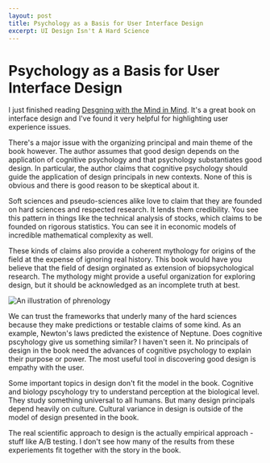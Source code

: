```yaml
---
layout: post
title: Psychology as a Basis for User Interface Design
excerpt: UI Design Isn't A Hard Science 
---
```


# Psychology as a Basis for User Interface Design

I just finished reading [Desgning with the Mind in Mind](http://www.amazon.com/Designing-Mind-Simple-Understanding-Interface/dp/012375030X). It's a great book on interface design and I've found it very helpful for highlighting user experience issues. 

There's a major issue with the organizing principal and main theme of the book however. The author assumes that good design depends on the application of cognitive psychology and that psychology substantiates good design. In particular, the author claims that cognitive psychology should guide the application of design principals in new contexts. None of this is obvious and there is good reason to be skeptical about it.

Soft sciences and pseudo-sciences alike love to claim that they are founded on hard sciences and respected research. It lends them credibility. You see this pattern in things like the technical analysis of stocks, which claims to be founded on rigorous statistics. You can see it in  economic models of incredible mathematical complexity as well.

These kinds of claims also provide a coherent mythology for origins of the field at the expense of ignoring real history. This book would have you believe that the field of design orginated as extension of biopsychological research. The mythology might provide a useful organization for exploring design, but it should be acknowledged as an incomplete truth at best.  


![An illustration of phrenology](https://upload.wikimedia.org/wikipedia/commons/b/b1/Phrenologie1_%2887k_edited%29.jpg "We always want explainations for things")

We can trust the frameworks that underly many of the hard sciences because they make predictions or testable claims of some kind. As an example, Newton's laws predicted the existence of Neptune. Does cognitive pscyhology give us something similar? I haven't seen it. No principals of design in the book need the advances of cognitive psychology to explain their purpose or power. The most useful tool in discovering good design is empathy with the user.   

Some important topics in design don't fit the model in the book. Cognitive and biology pscyhology try to understand perception at the biological level. They study something universal to all humans. But many design principals depend heavily on culture. Cultural variance in design is outside of the model of design presented in the book.

The real scientific approach to design is the actually empirical approach - stuff like A/B testing. I don't see how many of the results from these experiements fit together with the story in the book. 

